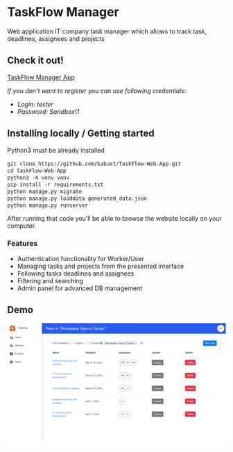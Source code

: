 # TaskFlow Manager

Web application IT company task manager which allows to track task, deadlines, assignees and projects

## Check it out!

[TaskFlow Manager App](https://taskflow-6pzs.onrender.com)

<i>If you don't want to register you can use following credentials:</i>

* <i>Login: tester</i>
* <i>Password: Sandbox!1</i>

## Installing locally / Getting started

Python3 must be already installed

```shell
git clone https://github.com/kabust/TaskFlow-Web-App.git
cd TaskFlow-Web-App
python3 -m venv venv
pip install -r requirements.txt
python manage.py migrate
python manage.py loaddata generated_data.json
python manage.py runserver
```

After running that code you'll be able to browse the website locally on your computer.

### Features

* Authentication functionality for Worker/User
* Managing tasks and projects from the presented interface
* Following tasks deadlines and assignees
* Filtering and searching
* Admin panel for advanced DB management

## Demo
![Website Interface](demo.png)